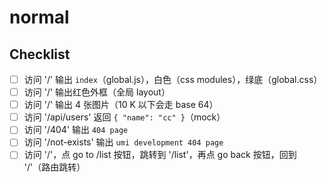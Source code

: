 # normal

## Checklist

* [ ] 访问 '/' 输出 `index`（global.js），白色（css modules），绿底（global.css）
* [ ] 访问 '/' 输出红色外框（全局 layout）
* [ ] 访问 '/' 输出 4 张图片（10 K 以下会走 base 64）
* [ ] 访问 '/api/users' 返回 `{ "name": "cc" }`（mock）
* [ ] 访问 '/404' 输出 `404 page`
* [ ] 访问 '/not-exists' 输出 `umi development 404 page`
* [ ] 访问 '/'，点 go to /list 按钮，跳转到 '/list'，再点 go back 按钮，回到 '/'（路由跳转）
